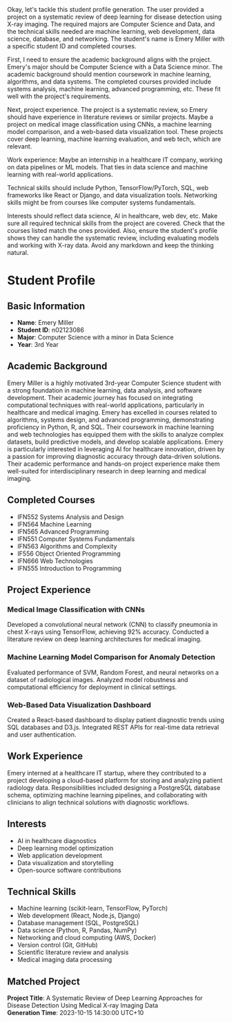 <think>
Okay, let's tackle this student profile generation. The user provided a project on a systematic review of deep learning for disease detection using X-ray imaging. The required majors are Computer Science and Data, and the technical skills needed are machine learning, web development, data science, database, and networking. The student's name is Emery Miller with a specific student ID and completed courses.

First, I need to ensure the academic background aligns with the project. Emery's major should be Computer Science with a Data Science minor. The academic background should mention coursework in machine learning, algorithms, and data systems. The completed courses provided include systems analysis, machine learning, advanced programming, etc. These fit well with the project's requirements.

Next, project experience. The project is a systematic review, so Emery should have experience in literature reviews or similar projects. Maybe a project on medical image classification using CNNs, a machine learning model comparison, and a web-based data visualization tool. These projects cover deep learning, machine learning evaluation, and web tech, which are relevant.

Work experience: Maybe an internship in a healthcare IT company, working on data pipelines or ML models. That ties in data science and machine learning with real-world applications.

Technical skills should include Python, TensorFlow/PyTorch, SQL, web frameworks like React or Django, and data visualization tools. Networking skills might be from courses like computer systems fundamentals.

Interests should reflect data science, AI in healthcare, web dev, etc. Make sure all required technical skills from the project are covered. Check that the courses listed match the ones provided. Also, ensure the student's profile shows they can handle the systematic review, including evaluating models and working with X-ray data. Avoid any markdown and keep the thinking natural.
</think>

# Student Profile  

## Basic Information  
- **Name**: Emery Miller  
- **Student ID**: n02123086  
- **Major**: Computer Science with a minor in Data Science  
- **Year**: 3rd Year  

## Academic Background  
Emery Miller is a highly motivated 3rd-year Computer Science student with a strong foundation in machine learning, data analysis, and software development. Their academic journey has focused on integrating computational techniques with real-world applications, particularly in healthcare and medical imaging. Emery has excelled in courses related to algorithms, systems design, and advanced programming, demonstrating proficiency in Python, R, and SQL. Their coursework in machine learning and web technologies has equipped them with the skills to analyze complex datasets, build predictive models, and develop scalable applications. Emery is particularly interested in leveraging AI for healthcare innovation, driven by a passion for improving diagnostic accuracy through data-driven solutions. Their academic performance and hands-on project experience make them well-suited for interdisciplinary research in deep learning and medical imaging.  

## Completed Courses  
- IFN552 Systems Analysis and Design  
- IFN564 Machine Learning  
- IFN565 Advanced Programming  
- IFN551 Computer Systems Fundamentals  
- IFN563 Algorithms and Complexity  
- IF556 Object Oriented Programming  
- IFN666 Web Technologies  
- IFN555 Introduction to Programming  

## Project Experience  
### Medical Image Classification with CNNs  
Developed a convolutional neural network (CNN) to classify pneumonia in chest X-rays using TensorFlow, achieving 92% accuracy. Conducted a literature review on deep learning architectures for medical imaging.  

### Machine Learning Model Comparison for Anomaly Detection  
Evaluated performance of SVM, Random Forest, and neural networks on a dataset of radiological images. Analyzed model robustness and computational efficiency for deployment in clinical settings.  

### Web-Based Data Visualization Dashboard  
Created a React-based dashboard to display patient diagnostic trends using SQL databases and D3.js. Integrated REST APIs for real-time data retrieval and user authentication.  

## Work Experience  
Emery interned at a healthcare IT startup, where they contributed to a project developing a cloud-based platform for storing and analyzing patient radiology data. Responsibilities included designing a PostgreSQL database schema, optimizing machine learning pipelines, and collaborating with clinicians to align technical solutions with diagnostic workflows.  

## Interests  
- AI in healthcare diagnostics  
- Deep learning model optimization  
- Web application development  
- Data visualization and storytelling  
- Open-source software contributions  

## Technical Skills  
- Machine learning (scikit-learn, TensorFlow, PyTorch)  
- Web development (React, Node.js, Django)  
- Database management (SQL, PostgreSQL)  
- Data science (Python, R, Pandas, NumPy)  
- Networking and cloud computing (AWS, Docker)  
- Version control (Git, GitHub)  
- Scientific literature review and analysis  
- Medical imaging data processing  

## Matched Project  
**Project Title**: A Systematic Review of Deep Learning Approaches for Disease Detection Using Medical X-ray Imaging Data  
**Generation Time**: 2023-10-15 14:30:00 UTC+10